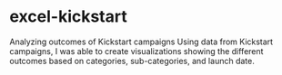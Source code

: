 # excel-kickstart
Analyzing outcomes of Kickstart campaigns
Using data from Kickstart campaigns, I was able to create visualizations showing the different outcomes based on categories, sub-categories, and  launch date. 
